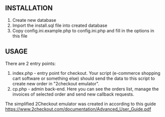  INSTALLATION
------------------------------------
1. Create new database
2. Import the install.sql file into created database
3. Copy config.ini.example.php to config.ini.php and fill in the options in this file

 USAGE
------------------------------------
There are 2 entry points:
1. index.php - entry point for checkout. Your script (e-commerce shopping cart software or something else) should send the data to this script to create new order in "2checkout emulator".
2. cp.php - admin back-end. Here you can see the orders list, manage the invoices of selected order and send new callback requests.

The simplified 2Checkout emulator was created in according to this guide https://www.2checkout.com/documentation/Advanced_User_Guide.pdf
